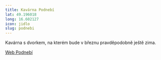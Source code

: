 ```yaml
---
title: Kavárna Podnebí
lat: 49.196018
long: 16.602127
icon: jidlo
slug: podnebi
---
```

Kavárna s dvorkem, na kterém bude v březnu pravděpodobně ještě zima. 

[Web Podnebí](http://www.podnebi.cz/home/)
